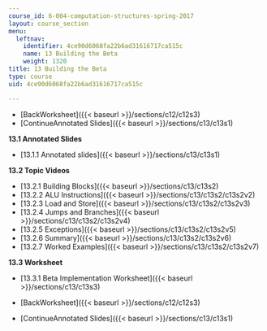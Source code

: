 ```yaml
---
course_id: 6-004-computation-structures-spring-2017
layout: course_section
menu:
  leftnav:
    identifier: 4ce90d6068fa22b6ad31616717ca515c
    name: 13 Building the Beta
    weight: 1320
title: 13 Building the Beta
type: course
uid: 4ce90d6068fa22b6ad31616717ca515c

---
```


*   [BackWorksheet]({{< baseurl >}}/sections/c12/c12s3)
*   [ContinueAnnotated Slides]({{< baseurl >}}/sections/c13/c13s1)

**13.1 Annotated Slides**

*   [13.1.1 Annotated slides]({{< baseurl >}}/sections/c13/c13s1)

**13.2 Topic Videos**

*   [13.2.1 Building Blocks]({{< baseurl >}}/sections/c13/c13s2)
*   [13.2.2 ALU Instructions]({{< baseurl >}}/sections/c13/c13s2/c13s2v2)
*   [13.2.3 Load and Store]({{< baseurl >}}/sections/c13/c13s2/c13s2v3)
*   [13.2.4 Jumps and Branches]({{< baseurl >}}/sections/c13/c13s2/c13s2v4)
*   [13.2.5 Exceptions]({{< baseurl >}}/sections/c13/c13s2/c13s2v5)
*   [13.2.6 Summary]({{< baseurl >}}/sections/c13/c13s2/c13s2v6)
*   [13.2.7 Worked Examples]({{< baseurl >}}/sections/c13/c13s2/c13s2v7)

**13.3 Worksheet**

*   [13.3.1 Beta Implementation Worksheet]({{< baseurl >}}/sections/c13/c13s3)

*   [BackWorksheet]({{< baseurl >}}/sections/c12/c12s3)
*   [ContinueAnnotated Slides]({{< baseurl >}}/sections/c13/c13s1)
